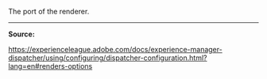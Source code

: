 The port of the renderer.

---

**Source:**

https://experienceleague.adobe.com/docs/experience-manager-dispatcher/using/configuring/dispatcher-configuration.html?lang=en#renders-options
